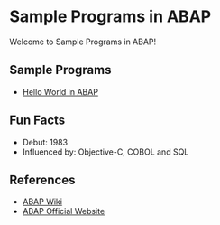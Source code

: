 # Sample Programs in ABAP

Welcome to Sample Programs in ABAP!

## Sample Programs

- [Hello World in ABAP](https://github.com/TheRenegadeCoder/sample-programs/issues/585)

## Fun Facts

- Debut: 1983
- Influenced by: Objective-C, COBOL and SQL

## References

- [ABAP Wiki](https://en.wikipedia.org/wiki/ABAP)
- [ABAP Official Website](https://www.sap.com/community/topics/abap.html)
